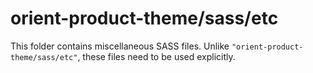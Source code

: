 # orient-product-theme/sass/etc

This folder contains miscellaneous SASS files. Unlike `"orient-product-theme/sass/etc"`, these files
need to be used explicitly.
